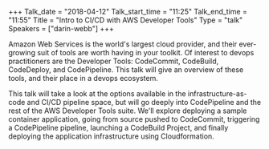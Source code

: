 +++
Talk_date = "2018-04-12"
Talk_start_time = "11:25"
Talk_end_time = "11:55"
Title = "Intro to CI/CD with AWS Developer Tools"
Type = "talk"
Speakers = ["darin-webb"]
+++

Amazon Web Services is the world's largest cloud provider, and their ever-growing suit of tools are worth having in your toolkit. Of interest to devops practitioners are the Developer Tools: CodeCommit, CodeBuild, CodeDeploy, and CodePipeline. This talk will give an overview of these tools, and their place in a devops ecosystem.

This talk will take a look at the options available in the infrastructure-as-code and CI/CD pipeline space, but will go deeply into CodePipeline and the rest of the AWS Developer Tools suite. We'll explore deploying a sample container application, going from source pushed to CodeCommit, triggering a CodePipeline pipeline, launching a CodeBuild Project, and finally deploying the application infrastructure using Cloudformation.

